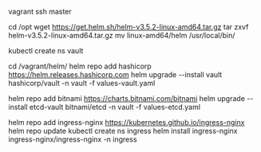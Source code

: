 vagrant ssh master

cd /opt
wget https://get.helm.sh/helm-v3.5.2-linux-amd64.tar.gz
tar zxvf helm-v3.5.2-linux-amd64.tar.gz
mv linux-amd64/helm  /usr/local/bin/

kubectl create ns vault

cd /vagrant/helm/
helm repo add hashicorp https://helm.releases.hashicorp.com
helm upgrade --install vault hashicorp/vault -n vault -f values-vault.yaml


helm repo add bitnami https://charts.bitnami.com/bitnami
helm upgrade --install etcd-vault bitnami/etcd -n vault -f values-etcd.yaml

helm repo add ingress-nginx https://kubernetes.github.io/ingress-nginx
helm repo update
kubectl create ns ingress
helm install ingress-nginx ingress-nginx/ingress-nginx -n ingress
